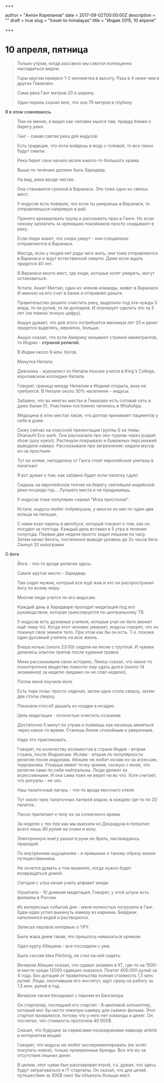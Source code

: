 

+++

author = "Антон Корепанов"
date = 2017-09-02T00:00:00Z
description = ""
draft = true
slug = "travel-to-himalayas"
title = "Индия 2015, 10 апреля"

+++

# 10 апреля, пятница

> Только утром, когда рассвело мы смогли полноценно насладиться видом.
>
> Горы кругом приерно 1-2 километра в высоту. Раза в 4 ниже чем в других Гималаях.
>
> Сама река Ганг метров 20 в ширину.
>
> Один парень сказал мне, что она 70 метров в глубину.

Я в этом сомневаюсь.

> Тем не менее, я видел как человек мылся там, правда ближе к берегу реки.

> Ганг - самая святая река для индусов.
>
> Есть традиция, что если войдешь в воду с головой, то все грехи будут смыты.
>
> Река берет свое начало возле какого-то большого храма.
>
> Выше по течению должен быть Харидвар.
>
> На вид, река вроде чистая. 
>
> Она становится грязной в Варанаси. Это тоже одно из святых мест.
>
> У индусов есть поверие, что если ты умираешь в Варанаси, то отправляешься напрямую в рай.
>
> Принято кремировать трупы и рассеивать прах в Ганге. Но если некому заплатить за кремацию покойников просто скидывают в реку.
>
> Если люди знают, что скоро умрут - они специально отправляются в Варанаси.
>
> Иногда, если у людей нет ради чего жить, они тоже отправляются в Варанаси и ждут естественной смерти. Даже если ждать придется 40 лет.
>
> В Варанаси много мест, где люди, которые хотят умереть, могут остановиться.
>
> Кстати, Анкит Миттал, один из членов команды, живет в Варанаси. И именно на его счет в банке я отправлял деньги.
>
> Правительство решило очистить реку, выделило под эти нужды 5 млрд. то ли рупий, то ли долларов. И планирует сделать это за 5 лет (не помню точную цифру).
>
> Акшун думает, что для этого потребуется минимум лет 20 и денег придется выделять, вероятно, больше.
>
> Акшун сказал, что если Америку называют страной иммигрантов, то Индию - **страной религий**.
>
> В Индии около 6 млн. богов.

> Минутка Непала:
>
> Девчонка - журналист из Непала похоже учится в King's College, королевском колледже Непала.
>
> Говорят, граница между Непалом и Индией открыта, виза не требуется. В Непале около 30% населения - индусы.

> Забавно, что во многих местах в Гималаях есть сотовая сеть и даже банки (!). Участники постоянно чатились в WhatsApp.
>
> Медицина в этих местах такая, что доктор принимает пациентов у себя в доме.
>
> Сижу сейчас на классной презентации группы G их темы: Dhanaulti Eco-park. Они рассказали про эко-туризм через puppet show (шоу кукол). Растянули покрывало и бумажных персонажей выводили наверх. Рассказывали про загрязнение: кидали мусор из-за простыни.

> Тут на холме, неподалеку от Ганга стоят европейские унитазы в палатках!
>
> Я вот думал о том, как забавно будет если палатку сдует.
>
> Сидишь на европейском толчке на берегу святейшей индийской реки посреди гор… Лучшего места и не придумаешь.

> У индусов тоже популярен сериал "Игра престолов".
>
> Кстати, индусы любят побрякушки, у многих из них по один-два кольца на пальцах.
>
> С нами ехал парень в автобусе, который говорит о том, как он похудел за полгода. Каждый день вставал в 5 утра в течение полугода. Первые две недели просто ходил пешком по часу. Затем начал бегать, постепенно выводя уровень до 2х часов бега. Скинул 20 килограмм.

О йоге

> Йога - что-то вроде религии здесь.
>
> Самое крутое место - Харидвар.
>
> Там сидит мужик, который все ещё жив и это он распространил йогу по всему миру.
>
> Многие люди учатся по его видосам.
>
> Каждый день в Харидваре проходит медитация под его руководством, которая транслируется по центральному ТВ.
>
> У индусов есть духовные учителя, которые учат их йоге (может ещё чему-то). Когда этот человек умирает, индусы говорят, что он покинул свое земное тело. При этом как бы он есть. Т.е. похоже один духовный учитель на всю жизнь.

> Вчера ночью (около 23:00) сидели на песке с группой. И чуваки делились опытом трипов после курения травки.
>
> Мини рассказывала свою историю, Ликеш сказал, что какое-то психотропное вещество помогло ему сдать долги (около 14 экзаменов) за неделю (видимо он не спал неделю).
>
> Потом меня поучили йоге.
>
> Есть тири позы: просто сидячая, затем одна стопа сверху, затем две стопы сверху.
>
> Показали способ дышать из ноздри в ноздрю.
>
> Цель медитации - полностью очистить сознание.
>
> Достаточно 5 минут по утрам и поймешь как начнешь меняться через какое-то время. Станешь более спокойным и уверенным.
>
> Надо это практиковать.

> Говорят, по количеству исламистов в стране Индия - вторая страна, после Индонезии. Ислам - вторая по популярности религия после индуизма. Абишек не любит ислам из-за агрессии, терроризма. Уткарша имеет точку зрения, схожую с моей, что религии сами по себе нейтральны. Люди делают их агрессивными. И она сама тоже не верит ни во что. Хотя считает, что ритуалы - не зло.

> Наш палаточный лагерь - что-то вроде местного отеля.
>
> Тут около трех палаточных лагерей рядом, в каждом где-то по 20 палаток.
>
> Песок прилепает к телу из-за солнечного крема.
>
> За неделю с тех пор как мы выехали из Дехрадуна я потратил всего лишь 90 рупий на снэки и колу.
>
> Электронную книгу решил в руки не брать, наслаждаюсь природой.
>
> По внутренним ощущениям - я привыкаю к такому образу жизни путешественника.
>
> Не хочется думать о том моменте, когда нужно будет возвращаться домой.
>
> Сегодня с утра начал учить алфавит хинди.

> Vipashana - 10 дневная медитация. Говорят, у этой штуки есть филиалы в России.
>
> Из интересных событий дня - меня полностью погрузили в Ганг. Едва-едва успел выкинуть камеру из кармана. Бейджик наполнился водой и растворился.
>
> Записал херовое интервью о YPY.
>
> Была жара днем такая, что пришлось намазаться кремом.
>
> Одел курту Абишека - все посходили с ума.
>
> Была сессия Idea Pitching, не стал на ней сидеть.
>
> Вечером Абишек сказал, что сдавал экзамен в IIT, где-то на 1500-м месте среди 12000 сдавших оказался. Платит 400.000 рупий за 4 года. Без дотаций от правительства полная стоимость 1,5 млн. рупий. Люди, окончившие его институт, идут сразу на работу за 1,5 млн. рупий в год.
>
> Вечером также беседовал с парнем из Бангалора.
>
> Он стартапер, последний его стартап - 8-винтовой октокоптер, который мог бы нести тяжелую камеру для съемок фильма. Этот стартап провалился, потому что у него нет команды и денег. Он посчитал, что стоимость прототипа 40.000$.
>
> Сказал, что будущее за сервисами-посредниками навроде airbnb и интернетом вещей.
>
> Говорит, что индусы не любят экспериментировать (не хотят покупать новое), только проверенные бренды. Все это из-за отсутствия лишних денег.
>
> В целом, этот чувак был разочарован ятрой, т.к. думал, что здесь будут затрагиваться и IT-стартапы. Он сказал, что для целей путешествия за 300$ смог бы объехать больше мест.